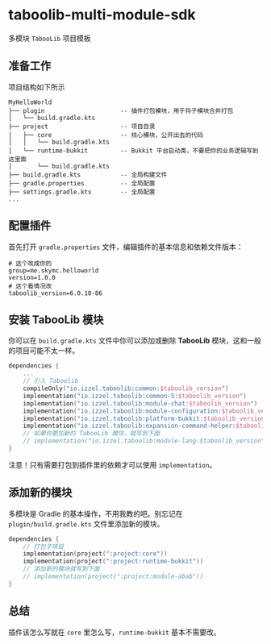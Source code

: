 # taboolib-multi-module-sdk
多模块 `TabooLib` 项目模板  

## 准备工作

项目结构如下所示

    MyHelloWorld
    ├── plugin                     -- 插件打包模块，用于将子模块合并打包
    │   └── build.gradle.kts
    ├── project                    -- 项目目录
    │   ├── core                   -- 核心模块，公开出去的代码
    │   │   └── build.gradle.kts
    │   └── runtime-bukkit         -- Bukkit 平台启动类，不要把你的业务逻辑写到这里面
    │       └── build.gradle.kts
    ├── build.gradle.kts           -- 全局构建文件
    ├── gradle.properties          -- 全局配置
    ├── settings.gradle.kts        -- 全局配置
    ...

## 配置插件

首先打开 `gradle.properties` 文件，编辑插件的基本信息和依赖文件版本：

```properties
# 这个改成你的
group=me.skymc.helloworld
version=1.0.0
# 这个看情况改
taboolib_version=6.0.10-86
```

## 安装 TabooLib 模块

你可以在 `build.gradle.kts` 文件中你可以添加或删除 **TabooLib** 模块，这和一般的项目可能不太一样。

```kotlin
dependencies {
    ...
    // 引入 Taboolib
    compileOnly("io.izzel.taboolib:common:$taboolib_version")
    implementation("io.izzel.taboolib:common-5:$taboolib_version")
    implementation("io.izzel.taboolib:module-chat:$taboolib_version")
    implementation("io.izzel.taboolib:module-configuration:$taboolib_version")
    implementation("io.izzel.taboolib:platform-bukkit:$taboolib_version")
    implementation("io.izzel.taboolib:expansion-command-helper:$taboolib_version")
    // 如果你要加新的 TabooLib 模块，就写到下面
    // implementation("io.izzel.taboolib:module-lang:$taboolib_version")
}
```

注意！只有需要打包到插件里的依赖才可以使用 `implementation`。

## 添加新的模块

多模块是 Gradle 的基本操作，不用我教的吧。别忘记在 `plugin/build.gradle.kts` 文件里添加新的模块。

```kotlin
dependencies {
    // 打包子项目
    implementation(project(":project:core"))
    implementation(project(":project:runtime-bukkit"))
    // 添加新的模块就写到下面
    // implementation(project(":project:module-abab"))
}
```

## 总结

插件该怎么写就在 `core` 里怎么写，`runtime-bukkit` 基本不需要改。
